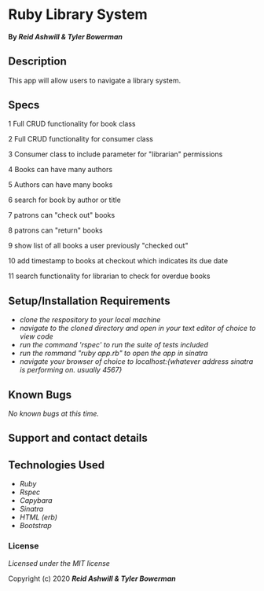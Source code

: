 # Ruby Library System

#### 

#### By _**Reid Ashwill & Tyler Bowerman**_

## Description

This app will allow users to navigate a library system.

## Specs

1  Full CRUD functionality for book class

2  Full CRUD functionality for consumer class

3 Consumer class to include parameter for "librarian" permissions

4  Books can have many authors

5  Authors can have many books

6  search for book by author or title

7  patrons can "check out" books

8 patrons can "return" books

9  show list of all books a user previously "checked out"

10  add timestamp to books at checkout which indicates its due date

11  search functionality for librarian to check for overdue books




## Setup/Installation Requirements

<!-- * _Navigate to https://github.com/reidashwill/week-8-project_ -->
* _clone the respository to your local machine_
* _navigate to the cloned directory and open in your text editor of choice to view code_
* _run the command 'rspec' to run the suite of tests included_
* _run the rommand "ruby app.rb" to open the app in sinatra_
* _navigate your browser of choice to localhost:{whatever address sinatra is performing on.  usually 4567}_

<!-- *_or navigave to https://agile-island-87878.herokuapp.com/ on your browser of choice to see it deployed!_ -->



## Known Bugs

_No known bugs at this time._

## Support and contact details

<!-- _Please reach out with any issues through https://github.com/reidashwill/week-8-project/issues_ -->

## Technologies Used

* _Ruby_
* _Rspec_
* _Capybara_
* _Sinatra_
* _HTML (erb)_
* _Bootstrap_

### License

*Licensed under the MIT license*

Copyright (c) 2020 **_Reid Ashwill & Tyler Bowerman_**
